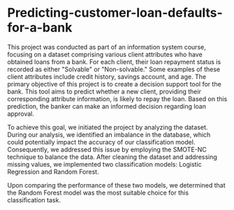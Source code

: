 # Predicting-customer-loan-defaults-for-a-bank
This project was conducted as part of an information system course, focusing on a dataset comprising various client attributes who have obtained loans from a bank. For each client, their loan repayment status is recorded as either "Solvable" or "Non-solvable." Some examples of these client attributes include credit history, savings account, and age. The primary objective of this project is to create a decision support tool for the bank. This tool aims to predict whether a new client, providing their corresponding attribute information, is likely to repay the loan. Based on this prediction, the banker can make an informed decision regarding loan approval.

To achieve this goal, we initiated the project by analyzing the dataset. During our analysis, we identified an imbalance in the database, which could potentially impact the accuracy of our classification model. Consequently, we addressed this issue by employing the SMOTE-NC technique to balance the data. After cleaning the dataset and addressing missing values, we implemented two classification models: Logistic Regression and Random Forest.

Upon comparing the performance of these two models, we determined that the Random Forest model was the most suitable choice for this classification task.
